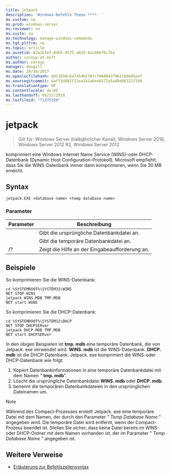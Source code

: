 ```yaml
---
title: jetpack
description: 'Windows-Befehle Thema ****- '
ms.custom: na
ms.prod: windows-server
ms.reviewer: na
ms.suite: na
ms.technology: manage-windows-commands
ms.tgt_pltfrm: na
ms.topic: article
ms.assetid: 82a2b7ef-0db5-4575-a028-8acb0bf6c7ba
author: coreyp-at-msft
ms.author: coreyp
manager: dongill
ms.date: 10/16/2017
ms.openlocfilehash: b011658c6a745d62707cf88404379b17b0e05eef
ms.sourcegitcommit: 6aff3d88ff22ea141a6ea6572a5ad8dd6321f199
ms.translationtype: MT
ms.contentlocale: de-DE
ms.lasthandoff: 09/27/2019
ms.locfileid: "71375320"
---
```

# <a name="jetpack"></a>jetpack

>Gilt für: Windows Server (halbjährlicher Kanal), Windows Server 2016, Windows Server 2012 R2, Windows Server 2012

komprimiert eine Windows Internet Name Service (WINS)-oder DHCP-Datenbank (Dynamic Host Configuration-Protokoll). Microsoft empfiehlt, dass Sie die WINS-Datenbank immer dann komprimieren, wenn Sie 30 MB erreicht. 

## <a name="syntax"></a>Syntax
```
jetpack.EXE <database name> <temp database name>
```

### <a name="parameters"></a>Parameter
|Parameter|Beschreibung|
|-------|--------|
|<database name>|Gibt die ursprüngliche Datenbankdatei an.|
|<temp database name>|Gibt die temporäre Datenbankdatei an.|
|/?|Zeigt die Hilfe an der Eingabeaufforderung an.|

## <a name="BKMK_Examples"></a>Beispiele
So komprimieren Sie die WINS-Datenbank:
```
cd %SYSTEMROOT%\SYSTEM32\WINS
NET STOP WINS
jetpack WINS.MDB TMP.MDB
NET start WINS
```
So komprimieren Sie die DHCP-Datenbank:
```
cd %SYSTEMROOT%\SYSTEM32\DHCP
NET STOP DHCPSERver
jetpack DHCP.MDB TMP.MDB
NET start DHCPSERver
```
In den obigen Beispielen ist **tmp. mdb** eine temporäre Datenbank, die von Jetpack. exe verwendet wird. **WINS. mdb** ist die WINS-Datenbank. **DHCP. mdb** ist die DHCP-Datenbank.
Jetpack. exe komprimiert die WINS-oder DHCP-Datenbank wie folgt:
1.  Kopiert Datenbankinformationen in eine temporäre Datenbankdatei mit dem Namen " **tmp. mdb**".
2.  Löscht die ursprüngliche Datenbankdatei **WINS. mdb** oder **DHCP. mdb**.
3.  benennt die temporären Datenbankdateien in den ursprünglichen Dateinamen um.

> [!NOTE]
> Während des Compact-Prozesses erstellt Jetpack. exe eine temporäre Datei mit dem Namen, der durch den Parameter " *Temp Database Name* " angegeben wird. Die temporäre Datei wird entfernt, wenn der Compact-Prozess beendet ist. Stellen Sie sicher, dass keine Datei bereits im WINS-oder DHCP-Ordner mit dem Namen vorhanden ist, der im Parameter " *Temp Database Name* " angegeben ist.

## <a name="additional-references"></a>Weitere Verweise
-   [Erläuterung zur Befehlszeilensyntax](command-line-syntax-key.md)
